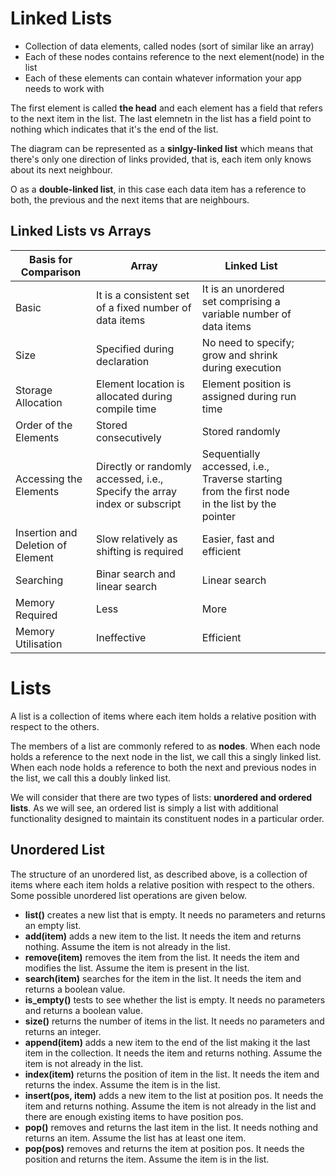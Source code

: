 # Linked Lists

- Collection of data elements, called nodes (sort of similar like an array)
- Each of these nodes contains reference to the next element(node) in the list
- Each of these elements can contain whatever information your app needs to work with

The first element is called **the head** and each element has a field that refers to the next item in the list.
The last elemnetn in the list has a field point to nothing which indicates that it's the end of the list.

The diagram can be represented as a **sinlgy-linked list** which means that there's only one direction of links provided, that is, each item only knows about its next neighbour. 

O as a **double-linked list**, in this case each data item has a reference to both, the previous and the next items that are neighbours.

## Linked Lists vs Arrays

| Basis for  Comparison              | Array                                                                     | Linked List                                                                                    |   |   |
|------------------------------------|---------------------------------------------------------------------------|------------------------------------------------------------------------------------------------|---|---|
| Basic                              | It is a consistent set of a fixed number of data items                    | It is an unordered set comprising a variable number of data items                              |   |   |
| Size                               | Specified during declaration                                              | No need to specify; grow and shrink during execution                                           |   |   |
| Storage Allocation                 | Element location is allocated during compile time                         | Element position is assigned during run time                                                   |   |   |
| Order of the Elements              | Stored consecutively                                                      | Stored randomly                                                                                |   |   |
| Accessing the  Elements            | Directly or randomly accessed, i.e., Specify the array index or subscript | Sequentially accessed, i.e., Traverse starting from the first  node in the list by the pointer |   |   |
| Insertion and  Deletion of Element | Slow relatively as shifting is required                                   | Easier, fast and efficient                                                                     |   |   |
| Searching                          | Binar search and linear search                                            | Linear search                                                                                  |   |   |
| Memory Required                    | Less                                                                      | More                                                                                           |   |   |
| Memory  Utilisation                | Ineffective                                                               | Efficient                                                                                      |   |   |

# Lists

A list is a collection of items where each item holds a relative position with respect to the others.

The members of a list are commonly refered to as **nodes**. When each node holds a reference to the next node in the list, we call this a singly linked list. When each node holds a reference to both the next and previous nodes in the list, we call this a doubly linked list.

We will consider that there are two types of lists: **unordered and ordered lists**. As we will see, an ordered list is simply a list with additional functionality designed to maintain its constituent nodes in a particular order.

## Unordered List

The structure of an unordered list, as described above, is a collection of items where each item holds a relative position with respect to the others. Some possible unordered list operations are given below.

- **list()** creates a new list that is empty. It needs no parameters and returns an empty list.
- **add(item)** adds a new item to the list. It needs the item and returns nothing. Assume the item is not already in the list.
- **remove(item)** removes the item from the list. It needs the item and modifies the list. Assume the item is present in the list.
- **search(item)** searches for the item in the list. It needs the item and returns a boolean value.
- **is_empty()** tests to see whether the list is empty. It needs no parameters and returns a boolean value.
- **size()** returns the number of items in the list. It needs no parameters and returns an integer.
- **append(item)** adds a new item to the end of the list making it the last item in the collection. It needs the item and returns nothing. Assume the item is not already in the list.
- **index(item)** returns the position of item in the list. It needs the item and returns the index. Assume the item is in the list.
- **insert(pos, item)** adds a new item to the list at position pos. It needs the item and returns nothing. Assume the item is not already in the list and there are enough existing items to have position pos.
- **pop()** removes and returns the last item in the list. It needs nothing and returns an item. Assume the list has at least one item.
- **pop(pos)** removes and returns the item at position pos. It needs the position and returns the item. Assume the item is in the list.